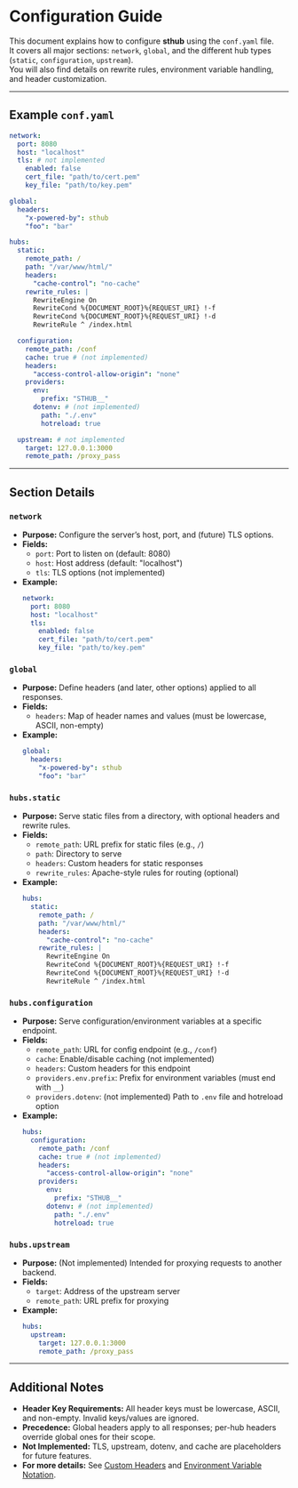 # Configuration Guide

This document explains how to configure **sthub** using the `conf.yaml` file.  
It covers all major sections: `network`, `global`, and the different hub types (`static`, `configuration`, `upstream`).  
You will also find details on rewrite rules, environment variable handling, and header customization.

---

## Example `conf.yaml`

```yaml
network:
  port: 8080
  host: "localhost"
  tls: # not implemented
    enabled: false
    cert_file: "path/to/cert.pem"
    key_file: "path/to/key.pem"

global:
  headers:
    "x-powered-by": sthub
    "foo": "bar"

hubs:
  static:
    remote_path: /
    path: "/var/www/html/"
    headers:
      "cache-control": "no-cache"
    rewrite_rules: |
      RewriteEngine On
      RewriteCond %{DOCUMENT_ROOT}%{REQUEST_URI} !-f
      RewriteCond %{DOCUMENT_ROOT}%{REQUEST_URI} !-d
      RewriteRule ^ /index.html

  configuration:
    remote_path: /conf
    cache: true # (not implemented)
    headers:
      "access-control-allow-origin": "none"
    providers:
      env:
        prefix: "STHUB__"
      dotenv: # (not implemented)
        path: "./.env"
        hotreload: true

  upstream: # not implemented
    target: 127.0.0.1:3000
    remote_path: /proxy_pass
```

---

## Section Details

### `network`
- **Purpose:** Configure the server’s host, port, and (future) TLS options.
- **Fields:**
  - `port`: Port to listen on (default: 8080)
  - `host`: Host address (default: "localhost")
  - `tls`: TLS options (not implemented)
- **Example:**
  ```yaml
  network:
    port: 8080
    host: "localhost"
    tls:
      enabled: false
      cert_file: "path/to/cert.pem"
      key_file: "path/to/key.pem"
  ```

### `global`
- **Purpose:** Define headers (and later, other options) applied to all responses.
- **Fields:**
  - `headers`: Map of header names and values (must be lowercase, ASCII, non-empty)
- **Example:**
  ```yaml
  global:
    headers:
      "x-powered-by": sthub
      "foo": "bar"
  ```

### `hubs.static`
- **Purpose:** Serve static files from a directory, with optional headers and rewrite rules.
- **Fields:**
  - `remote_path`: URL prefix for static files (e.g., `/`)
  - `path`: Directory to serve
  - `headers`: Custom headers for static responses
  - `rewrite_rules`: Apache-style rules for routing (optional)
- **Example:**
  ```yaml
  hubs:
    static:
      remote_path: /
      path: "/var/www/html/"
      headers:
        "cache-control": "no-cache"
      rewrite_rules: |
        RewriteEngine On
        RewriteCond %{DOCUMENT_ROOT}%{REQUEST_URI} !-f
        RewriteCond %{DOCUMENT_ROOT}%{REQUEST_URI} !-d
        RewriteRule ^ /index.html
  ```

### `hubs.configuration`
- **Purpose:** Serve configuration/environment variables at a specific endpoint.
- **Fields:**
  - `remote_path`: URL for config endpoint (e.g., `/conf`)
  - `cache`: Enable/disable caching (not implemented)
  - `headers`: Custom headers for this endpoint
  - `providers.env.prefix`: Prefix for environment variables (must end with `__`)
  - `providers.dotenv`: (not implemented) Path to `.env` file and hotreload option
- **Example:**
  ```yaml
  hubs:
    configuration:
      remote_path: /conf
      cache: true # (not implemented)
      headers:
        "access-control-allow-origin": "none"
      providers:
        env:
          prefix: "STHUB__"
        dotenv: # (not implemented)
          path: "./.env"
          hotreload: true
  ```

### `hubs.upstream`
- **Purpose:** (Not implemented) Intended for proxying requests to another backend.
- **Fields:**
  - `target`: Address of the upstream server
  - `remote_path`: URL prefix for proxying
- **Example:**
  ```yaml
  hubs:
    upstream:
      target: 127.0.0.1:3000
      remote_path: /proxy_pass
  ```

---

## Additional Notes

- **Header Key Requirements:** All header keys must be lowercase, ASCII, and non-empty. Invalid keys/values are ignored.
- **Precedence:** Global headers apply to all responses; per-hub headers override global ones for their scope.
- **Not Implemented:** TLS, upstream, dotenv, and cache are placeholders for future features.
- **For more details:** See [Custom Headers](headers.md) and [Environment Variable Notation](environment_variable_notation.md).
